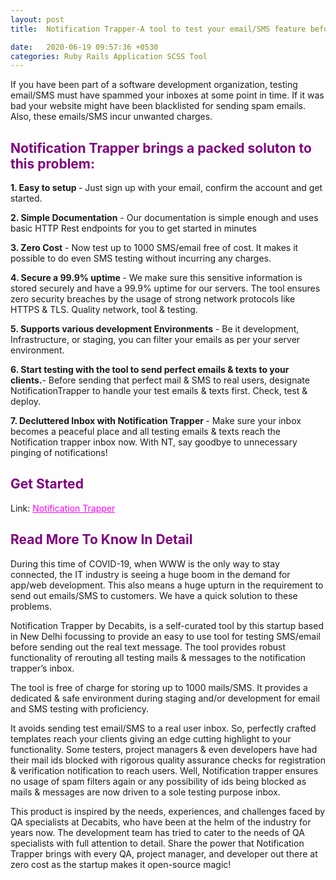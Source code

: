 ```yaml
---
layout: post
title:  Notification Trapper-A tool to test your email/SMS feature before you send out an actual notification to a real user.

date:   2020-06-19 09:57:36 +0530
categories: Ruby Rails Application SCSS Tool
---
```


If you have been part of a software development organization,  testing email/SMS must have spammed your inboxes at some point in time. If it was bad your website might have been blacklisted for sending spam emails. Also, these emails/SMS incur unwanted charges.
<h2 style="color:purple"> Notification Trapper brings a packed soluton to this problem: </h2>

 <b>1. Easy to setup </b> - Just sign up with your email, confirm the account and get started. <br>

<b>2. Simple Documentation</b> - Our documentation is simple enough and uses basic HTTP Rest endpoints for you to get started in minutes<br>

<b>3. Zero Cost</b> - Now test up to 1000 SMS/email free of cost. It makes it possible to do even SMS testing without incurring any charges.<br>

<b>4.  Secure a 99.9% uptime </b>- We make sure this sensitive information is stored securely and have a 99.9% uptime for our servers. The tool ensures zero security breaches by the usage of strong network protocols like HTTPS & TLS. Quality network, tool & testing.<br>

<b>5. Supports various development Environments</b> - Be it development, Infrastructure, or staging, you can filter your emails as per your server environment.<br>

<b>6. Start testing with the tool to send perfect emails & texts to your clients.</b>-
Before sending that perfect mail & SMS to real users, designate NotificationTrapper to handle your test emails & texts first. Check, test & deploy.<br>

<b>7. Decluttered Inbox with Notification Trapper </b>-
Make sure your inbox becomes a peaceful place and all testing emails & texts reach the Notification trapper inbox now. With NT, say goodbye to unnecessary pinging of notifications!<br>

<h2 style="color:purple">Get Started</h2>

Link: <a href="https://notification-trapper.herokuapp.com" style="color:magenta">Notification Trapper</a>

<h2 style="color:purple">Read More To Know In Detail</h2>

During this time of COVID-19, when WWW is the only way to stay connected, the IT industry is seeing a huge boom in the demand for app/web development. This also means a huge upturn in the requirement to send out emails/SMS to customers. We have a quick solution to these problems.

Notification Trapper by Decabits, is a self-curated tool by this startup based in New Delhi focussing to provide an easy to use tool for testing SMS/email before sending out the real text message. The tool provides robust functionality of rerouting all testing mails & messages to the notification trapper’s inbox.

The tool is free of charge for storing up to 1000 mails/SMS. It provides a dedicated & safe environment during staging and/or development for email and SMS testing with proficiency. 

It avoids sending test email/SMS to a real user inbox. So, perfectly crafted templates reach your clients giving an edge cutting highlight to your functionality. 
Some testers, project managers & even developers have had their mail ids blocked with rigorous quality assurance checks for registration & verification notification to reach users. Well, Notification trapper ensures no usage of spam filters again or any possibility of ids being blocked as mails & messages are now driven to a sole testing purpose inbox.

This product is inspired by the needs, experiences, and challenges faced by QA specialists at Decabits, who have been at the helm of the industry for years now. The development team has tried to cater to the needs of  QA specialists with full attention to detail. Share the power that Notification Trapper brings with every QA, project manager, and developer out there at zero cost as the startup makes it open-source magic!


